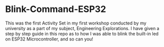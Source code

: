 # Blink-Command-ESP32
This was the first Activity Set in my first workshop conducted by my university as a part of my subject, Engineering Explorations. I have given a step by step guide in this repo as to how I was able to blink the built-in led on ESP32 Microcontroller, and so can you!
